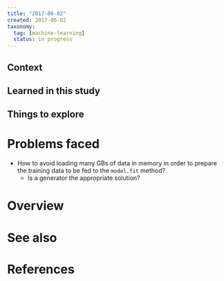 ```yaml
---
title: "2017-06-02"
created: 2017-06-02
taxonomy:
  tag: [machine-learning]
  status: in progress
---
```


## Context

## Learned in this study

## Things to explore

# Problems faced
* How to avoid loading many GBs of data in memory in order to prepare the training data to be fed to the `model.fit` method?
	* Is a generator the appropriate solution?

# Overview

# See also

# References
